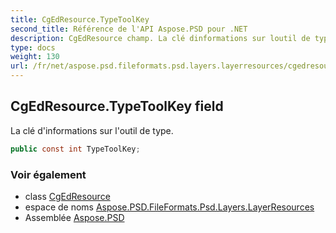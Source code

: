 ```yaml
---
title: CgEdResource.TypeToolKey
second_title: Référence de l'API Aspose.PSD pour .NET
description: CgEdResource champ. La clé dinformations sur loutil de type.
type: docs
weight: 130
url: /fr/net/aspose.psd.fileformats.psd.layers.layerresources/cgedresource/typetoolkey/
---
```

## CgEdResource.TypeToolKey field

La clé d'informations sur l'outil de type.

```csharp
public const int TypeToolKey;
```

### Voir également

* class [CgEdResource](../)
* espace de noms [Aspose.PSD.FileFormats.Psd.Layers.LayerResources](../../cgedresource/)
* Assemblée [Aspose.PSD](../../../)



